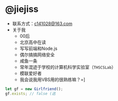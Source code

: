 # @jiejiss

+ 联系方式：c141028@163.com
+ 关于我
  + 00后
  + 北京高中在读
  + 写写前端和Node.js
  + 偶尔搞搞网络安全
  + 咸鱼一条
  + 常年混迹于学校的计算机科学实验室（`THSCSLab`）
  + 模联爱好者
  + 我会说我用VBS用的很熟练嘛？=]

```javascript
let gf = new Girlfriend();
gf.exists; // false (逃
```